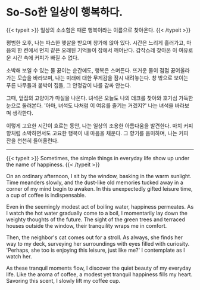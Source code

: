# So-So한 일상이 행복하다.

<p> {{< typeit >}}
일상의 소소함은 때론 행복이라는 이름으로 찾아온다.
{{< /typeit >}} </p>

평범한 오후, 나는 따스한 햇살을 받으며 창가에 앉아 있다. 시간은 느리게 흘러가고, 마음의 한 켠에서 먼지 같은 오래된 기억들이 잠에서 깨어난다. 갑작스레 찾아온 이 여유로운 시간 속에 커피가 빠질 수 없다.

소박해 보일 수 있는 물 끓이는 순간에도, 행복은 스며든다. 뜨거운 물이 점점 끓어올라가는 모습을 바라보며, 나는 미래에 대한 무게감을 잠시 내려놓는다. 창 밖으로 보이는 푸른 나무들과 붙박이 집들, 그 안정감이 나를 감싸 안는다.

그때, 앞집의 고양이가 마실을 나온다. 녀석은 오늘도 나의 데크를 찾아와 호기심 가득한 눈으로 둘러본다. '아마, 녀석도 나처럼 이 여유를 즐기는 거겠지?' 나는 녀석을 바라보며 생각한다.

이렇게 고요한 시간이 흐르는 동안, 나는 일상의 조용한 아름다움을 발견한다. 마치 커피 향처럼 소박하면서도 고요한 행복이 내 마음을 채운다. 그 향기를 음미하며, 나는 커피 잔을 천천히 들어올린다.

----

{{< typeit >}}
Sometimes, the simple things in everyday life show up under the name of happiness.
{{< /typeit >}}

On an ordinary afternoon, I sit by the window, basking in the warm sunlight. Time meanders slowly, and the dust-like old memories tucked away in a corner of my mind begin to awaken. In this unexpectedly gifted leisure time, a cup of coffee is indispensable.

Even in the seemingly modest act of boiling water, happiness permeates. As I watch the hot water gradually come to a boil, I momentarily lay down the weighty thoughts of the future. The sight of the green trees and terraced houses outside the window, their tranquility wraps me in comfort.

Then, the neighbor's cat comes out for a stroll. As always, she finds her way to my deck, surveying her surroundings with eyes filled with curiosity. 'Perhaps, she too is enjoying this leisure, just like me?' I contemplate as I watch her.

As these tranquil moments flow, I discover the quiet beauty of my everyday life. Like the aroma of coffee, a modest yet tranquil happiness fills my heart. Savoring this scent, I slowly lift my coffee cup.
